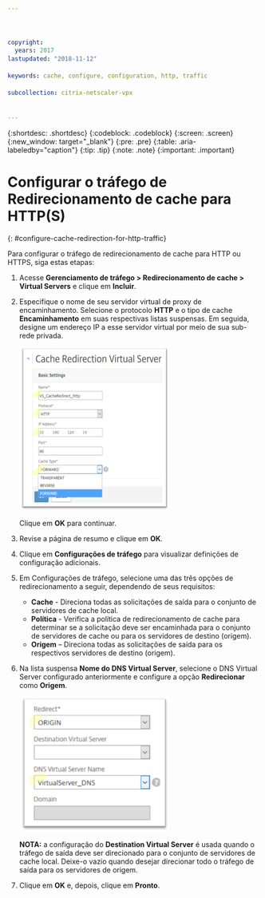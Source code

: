 ```yaml
---



copyright:
  years: 2017
lastupdated: "2018-11-12"

keywords: cache, configure, configuration, http, traffic

subcollection: citrix-netscaler-vpx


---
```


{:shortdesc: .shortdesc}
{:codeblock: .codeblock}
{:screen: .screen}
{:new_window: target="_blank"}
{:pre: .pre}
{:table: .aria-labeledby="caption"}
{:tip: .tip}
{:note: .note}
{:important: .important}

# Configurar o tráfego de Redirecionamento de cache para HTTP(S)
{: #configure-cache-redirection-for-http-traffic}

Para configurar o tráfego de redirecionamento de cache para HTTP ou HTTPS, siga estas etapas:

1. Acesse **Gerenciamento de tráfego > Redirecionamento de cache > Virtual Servers** e clique em **Incluir**.
2. Especifique o nome de seu servidor virtual de proxy de encaminhamento. Selecione o protocolo **HTTP** e o tipo de cache **Encaminhamento** em suas respectivas listas suspensas. Em seguida, designe um endereço IP a esse servidor virtual por meio de sua sub-rede privada.

	<img src="images/fp12.png" alt="drawing" style="width: 300px;"/>

	Clique em **OK** para continuar.

3. Revise a página de resumo e clique em **OK**.  
4. Clique em **Configurações de tráfego** para visualizar definições de configuração adicionais.
5. Em Configurações de tráfego, selecione uma das três opções de redirecionamento a seguir, dependendo de seus requisitos:
	* **Cache** - Direciona todas as solicitações de saída para o conjunto de servidores de cache local.
	* **Política** - Verifica a política de redirecionamento de cache para determinar se a solicitação deve ser encaminhada para o conjunto de servidores de cache ou para os servidores de destino (origem).
	* **Origem** – Direciona todas as solicitações de saída para os respectivos servidores de destino (origem).

6. Na lista suspensa **Nome do DNS Virtual Server**, selecione o DNS Virtual Server configurado anteriormente e configure a opção **Redirecionar** como **Origem**.

	<img src="images/fp13.png" alt="drawing" style="width: 300px;"/>

	**NOTA:** a configuração do **Destination Virtual Server** é usada quando o tráfego de saída deve ser direcionado para o conjunto de servidores de cache local. Deixe-o vazio quando desejar direcionar todo o tráfego de saída para os servidores de origem.

7. Clique em **OK** e, depois, clique em **Pronto**.

